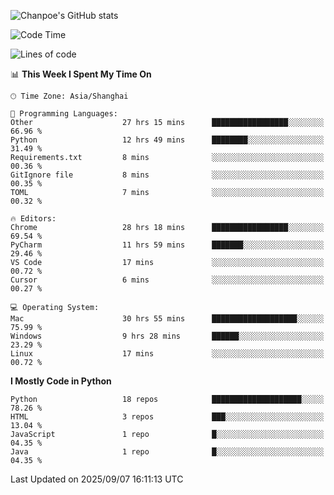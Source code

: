 ![Chanpoe's GitHub stats](https://github-readme-stats.vercel.app/api?username=Chanpoe&show_icons=true&count_private=true&theme=cobalt)

<!--START_SECTION:waka-->
![Code Time](http://img.shields.io/badge/Code%20Time-990%20hrs%204%20mins-blue)

![Lines of code](https://img.shields.io/badge/From%20Hello%20World%20I%27ve%20Written-1.9%20million%20lines%20of%20code-blue)

📊 **This Week I Spent My Time On** 

```text
🕑︎ Time Zone: Asia/Shanghai

💬 Programming Languages: 
Other                    27 hrs 15 mins      █████████████████░░░░░░░░   66.96 % 
Python                   12 hrs 49 mins      ████████░░░░░░░░░░░░░░░░░   31.49 % 
Requirements.txt         8 mins              ░░░░░░░░░░░░░░░░░░░░░░░░░   00.36 % 
GitIgnore file           8 mins              ░░░░░░░░░░░░░░░░░░░░░░░░░   00.35 % 
TOML                     7 mins              ░░░░░░░░░░░░░░░░░░░░░░░░░   00.32 % 

🔥 Editors: 
Chrome                   28 hrs 18 mins      █████████████████░░░░░░░░   69.54 % 
PyCharm                  11 hrs 59 mins      ███████░░░░░░░░░░░░░░░░░░   29.46 % 
VS Code                  17 mins             ░░░░░░░░░░░░░░░░░░░░░░░░░   00.72 % 
Cursor                   6 mins              ░░░░░░░░░░░░░░░░░░░░░░░░░   00.27 % 

💻 Operating System: 
Mac                      30 hrs 55 mins      ███████████████████░░░░░░   75.99 % 
Windows                  9 hrs 28 mins       ██████░░░░░░░░░░░░░░░░░░░   23.29 % 
Linux                    17 mins             ░░░░░░░░░░░░░░░░░░░░░░░░░   00.72 % 
```

**I Mostly Code in Python** 

```text
Python                   18 repos            ████████████████████░░░░░   78.26 % 
HTML                     3 repos             ███░░░░░░░░░░░░░░░░░░░░░░   13.04 % 
JavaScript               1 repo              █░░░░░░░░░░░░░░░░░░░░░░░░   04.35 % 
Java                     1 repo              █░░░░░░░░░░░░░░░░░░░░░░░░   04.35 % 
```




 Last Updated on 2025/09/07 16:11:13 UTC
<!--END_SECTION:waka-->
